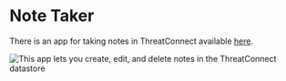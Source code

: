 # Note Taker

There is an app for taking notes in ThreatConnect available [here](https://gitlab.com/fhightower-tc/note-taker).

![This app lets you create, edit, and delete notes in the ThreatConnect datastore](https://gitlab.com/fhightower-tc/note-taker/raw/master/demo.gif)
